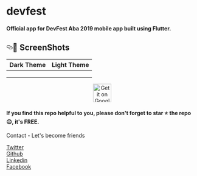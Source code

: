# devfest

<h4>Official app for DevFest Aba 2019 mobile app built using Flutter.</h4>

<p align="center"><h2><a id="user-content--screenshots" class="anchor" aria-hidden="true" href="#-screenshots"><svg class="octicon octicon-link" viewBox="0 0 16 16" version="1.1" width="16" height="16" aria-hidden="true"><path fill-rule="evenodd" d="M4 9h1v1H4c-1.5 0-3-1.69-3-3.5S2.55 3 4 3h4c1.45 0 3 1.69 3 3.5 0 1.41-.91 2.72-2 3.25V8.59c.58-.45 1-1.27 1-2.09C10 5.22 8.98 4 8 4H4c-.98 0-2 1.22-2 2.5S3 9 4 9zm9-3h-1v1h1c1 0 2 1.22 2 2.5S13.98 12 13 12H9c-.98 0-2-1.22-2-2.5 0-.83.42-1.64 1-2.09V6.25c-1.09.53-2 1.84-2 3.25C6 11.31 7.55 13 9 13h4c1.45 0 3-1.69 3-3.5S14.5 6 13 6z"></path></svg></a><g-emoji class="g-emoji" alias="camera_flash" fallback-src="https://github.githubassets.com/images/icons/emoji/unicode/1f4f8.png">📸</g-emoji> ScreenShots</h2></p>
<p align="center">
<table>
<thead>
<tr>
<th align="center">Dark Theme</th>
<th align="center">Light Theme</th>
</tr>
</thead>
<tbody>
<tr>
<td align="center"><a target="_blank" rel="noopener noreferrer" href="https://lh3.googleusercontent.com/KY4d1mbPF6NDuQoJ3KPdv1EEcc8FsoEsgYnyUmiX09S-vVo0lAV3Xaoyq1T5WV3Xajg=w720-h310-rw"><img src="https://lh3.googleusercontent.com/KY4d1mbPF6NDuQoJ3KPdv1EEcc8FsoEsgYnyUmiX09S-vVo0lAV3Xaoyq1T5WV3Xajg=w720-h310-rw" alt="" data-canonical-src="https://i.imgur.com/ipUdGyk.png" style="max-width:100%;"></a></td>
<td align="center"><a target="_blank" rel="noopener noreferrer" href="https://lh3.googleusercontent.com/e-0pGGBKEFAOHZDHGEajs6ITEkpaLdrftpzToZ2pwTi-qGwcjY1EhIoFU_yj3MxlVq4=w720-h310-rw"><img src="https://lh3.googleusercontent.com/e-0pGGBKEFAOHZDHGEajs6ITEkpaLdrftpzToZ2pwTi-qGwcjY1EhIoFU_yj3MxlVq4=w720-h310-rw" alt="" data-canonical-src="https://i.imgur.com/u1rCsZ8.png" style="max-width:100%;"></a></td>
</tr>
<tr>
<td align="center"><a target="_blank" rel="noopener noreferrer" href="https://lh3.googleusercontent.com/wt7Rd8nF4Ccm7-TmntYSdV2YaHzYplFkFX9jK5cu2MANNFpWuR5UIc1DD73SL6kW9YM=w720-h310-rw"><img src="https://lh3.googleusercontent.com/wt7Rd8nF4Ccm7-TmntYSdV2YaHzYplFkFX9jK5cu2MANNFpWuR5UIc1DD73SL6kW9YM=w720-h310-rw" alt="" data-canonical-src="https://i.imgur.com/rujH2xz.png" style="max-width:100%;"></a></td>
<td align="center"><a target="_blank" rel="noopener noreferrer" href="https://lh3.googleusercontent.com/dFLrBGZmu4_StiVdJj1Xz156I-a9w6Z2aCKD8jwCXZzfB6SZXXLkJlb8__N5by45d2Jj=w720-h310-rw"><img src="https://lh3.googleusercontent.com/dFLrBGZmu4_StiVdJj1Xz156I-a9w6Z2aCKD8jwCXZzfB6SZXXLkJlb8__N5by45d2Jj=w720-h310-rw" alt="" data-canonical-src="https://i.imgur.com/gOx5T8H.png" style="max-width:100%;"></a></td>
</tr>
<tr>
<td align="center"><a target="_blank" rel="noopener noreferrer" href="https://lh3.googleusercontent.com/XhYtYsQVeRDv5pn4kWzKfpjwcofPpsdRr2ISvxiCw3kQ1WgGZLmQb-c06mCnOJJFyWc=w720-h310-rw"><img src="https://lh3.googleusercontent.com/XhYtYsQVeRDv5pn4kWzKfpjwcofPpsdRr2ISvxiCw3kQ1WgGZLmQb-c06mCnOJJFyWc=w720-h310-rw" alt="" data-canonical-src="https://i.imgur.com/RubqN3Z.png" style="max-width:100%;"></a></td>
<td align="center"><a target="_blank" rel="noopener noreferrer" href="https://lh3.googleusercontent.com/UK71yaAN7e447_i8RTGkmmQil6uIs99pxu7_M-bprZ7Uc4XrHMfCnzSzKIV8UiTxk-xi=w720-h310-rw"><img src="https://lh3.googleusercontent.com/UK71yaAN7e447_i8RTGkmmQil6uIs99pxu7_M-bprZ7Uc4XrHMfCnzSzKIV8UiTxk-xi=w720-h310-rw" alt="" data-canonical-src="https://i.imgur.com/D2Ucb2t.png" style="max-width:100%;"></a></td>
</tr>
</tbody>
</table>
</p>
<p align="center">
<a href="https://play.google.com/store/apps/details?id=com.gdgaba.devfest" rel="nofollow"><img alt="Get it on Google Play" src="https://camo.githubusercontent.com/a10b248bacb12577352a771761414b5e79b0f5da/68747470733a2f2f676f6c64746f6e656d7573696367726f75702e636f6d2f696d672f676f6c64746f6e652f6d61696e2d706167652f6e6577732f706c617973746f72652d62616467652e706e67" height="48px" data-canonical-src="https://goldtonemusicgroup.com/img/goldtone/main-page/news/playstore-badge.png" style="max-width:100%;"></a>
</p>

<h4>If you find this repo helpful to you, please don't forget to star ⭐ the repo 😉, it's FREE. </h4>

Contact - Let's become friends

<a href="https://twitter.com/Promise_Amadi1">Twitter</a></br>
<a href="https://github.com/Wizpna">Github</a></br>
<a href="https://www.linkedin.com/in/promise-amadi-101759a1/">Linkedin</a></br>
<a href="https://www.facebook.com/promise.nzubechi.amadi">Facebook</a>
